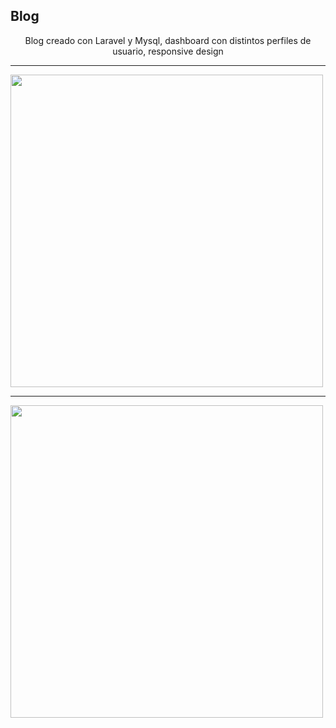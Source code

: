 
<h2>Blog</h2>
<p align="center">Blog creado con Laravel y Mysql, dashboard con distintos perfiles de usuario, responsive design</p>
<hr>
<img src="https://i.ibb.co/8N9wVYM/pagina1.png" width="500px" style="justify-self:center">
<hr>
<img src="https://i.ibb.co/6tcjcGV/pagina2.png" width="500px" style="justify-self:center">



